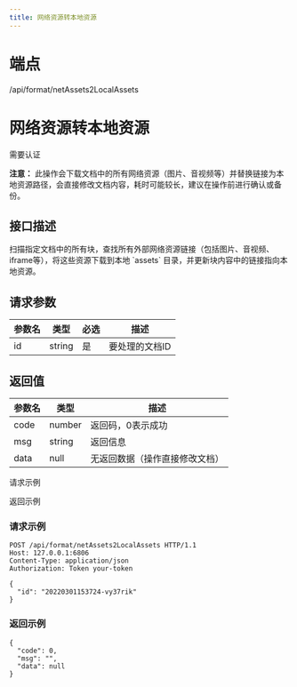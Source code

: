 ```yaml
---
title: 网络资源转本地资源
---
```

# 端点

/api/format/netAssets2LocalAssets

# 网络资源转本地资源

需要认证

**注意：** 此操作会下载文档中的所有网络资源（图片、音视频等）并替换链接为本地资源路径，会直接修改文档内容，耗时可能较长，建议在操作前进行确认或备份。

## 接口描述

扫描指定文档中的所有块，查找所有外部网络资源链接（包括图片、音视频、iframe等），将这些资源下载到本地 \`assets\` 目录，并更新块内容中的链接指向本地资源。

## 请求参数

| 参数名 | 类型 | 必选 | 描述 |
| --- | --- | --- | --- |
| id | string | 是 | 要处理的文档ID |

## 返回值

| 参数名 | 类型 | 描述 |
| --- | --- | --- |
| code | number | 返回码，0表示成功 |
| msg | string | 返回信息 |
| data | null | 无返回数据（操作直接修改文档） |

请求示例

返回示例

### 请求示例

```
POST /api/format/netAssets2LocalAssets HTTP/1.1
Host: 127.0.0.1:6806
Content-Type: application/json
Authorization: Token your-token

{
  "id": "20220301153724-vy37rik"
}
```

### 返回示例

```
{
  "code": 0,
  "msg": "",
  "data": null
}
```

